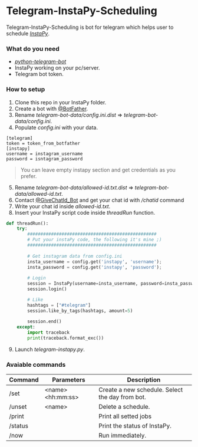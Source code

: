 # Telegram-InstaPy-Scheduling
Telegram-InstaPy-Scheduling is bot for telegram which helps user to schedule [*InstaPy*](https://github.com/timgrossmann/InstaPy).

### What do you need
- [*python-telegram-bot*](https://github.com/python-telegram-bot/python-telegram-bot)
- InstaPy working on your pc/server.
- Telegram bot token.

### How to setup
1. Clone this repo in your InstaPy folder.
2. Create a bot with [@BotFather](https://telegram.me/BotFather).
3. Rename *telegram-bot-data/config.ini.dist* => *telegram-bot-data/config.ini*.
4. Populate *config.ini* with your data. 
```
[telegram]
token = token_from_botfather
[instapy]
username = instagram_username
password = isntagram_password
 ```
> You can leave empty instapy section and get credentials as you prefer.
5. Rename *telegram-bot-data/allowed-id.txt.dist* => *telegram-bot-data/allowed-id.txt*.
6. Contact [@GiveChatId_Bot](https://telegram.me/GiveChatId_Bot) and get your chat id with */chatid* command
7. Write your chat id inside *allowed-id.txt*.
8. Insert your InstaPy script code inside *threadRun* function.
```python
def threadRun():
    try:
        #################################################
        # Put your instaPy code, the following it's mine ;)
        #################################################
        
        # Get instagram data from config.ini
        insta_username = config.get('instapy', 'username');
        insta_password = config.get('instapy', 'password');
        
        # Login
        session = InstaPy(username=insta_username, password=insta_password, nogui=True)
        session.login()

        # Like
        hashtags = ["#telegram"]
        session.like_by_tags(hashtags, amount=5)
        
        session.end()
    except:
        import traceback
        print(traceback.format_exc())
```
9. Launch *telegram-instapy.py*.

### Avaiable commands
| Command | Parameters              | Description                                      |
|---------|-------------------------|--------------------------------------------------|
| /set    | \<name\> \<hh:mm:ss\>   | Create a new schedule. Select the day from bot.  |
| /unset  | \<name\>                | Delete a schedule.                               |
| /print  |                         | Print all setted jobs                            |
| /status |                         | Print the status of InstaPy.                     |
| /now    |                         | Run immediately.                                 |

